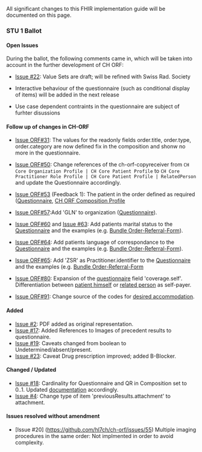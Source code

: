 
All significant changes to this FHIR implementation guide will be documented on this page.   

### STU 1 Ballot

#### Open Issues
During the ballot, the following comments came in, which will be taken into account in the further development of CH ORF:

* [Issue #22](https://github.com/hl7ch/ch-rad-order/issues/22): Value Sets are draft; will be refined with Swiss Rad. Society 

* Interactive behaviour of the questionnaire (such as conditional display of items) will be added in the next release
* Use case dependent contraints in the questionnaire are subject of furhter disussions 

#### Follow up of changes in CH-ORF
* [Issue ORF#31](https://github.com/hl7ch/ch-orf/issues/31): The values for the readonly fields order.title, order.type, order.category are now defined fix in the composition and shonw no more in the questionnaire. 

* [Issue ORF#50](https://github.com/hl7ch/ch-orf/issues/50): Change references of the ch-orf-copyreceiver from `CH Core Organization Profile | CH Core Patient Profile` to `CH Core Practitioner Role Profile | CH Core Patient Profile | RelatedPerson` and update the Questionnaire accordingly.
   
* [Issue ORF#53](https://github.com/hl7ch/ch-orf/issues/53) (Feedback 1): The patient in the order defined as required ([Questionnaire](Questionnaire-order-referral-form.html), [CH ORF Composition Profile](StructureDefinition-ch-orf-composition.html)

* [Issue ORF#57](https://github.com/hl7ch/ch-orf/issues/57):Add 'GLN' to organization ([Questionnaire](Questionnaire-order-referral-form.html)).

* [Issue ORF#60](https://github.com/hl7ch/ch-orf/issues/60) and [Issue #63](https://github.com/hl7ch/ch-orf/issues/63):   Add patients marital status to the [Questionnaire](Questionnaire-order-referral-form.html) and the examples (e.g. [Bundle Order-Referral-Form](Bundle-bundle-order-referral-form.html)).
    
* [Issue ORF#64](https://github.com/hl7ch/ch-orf/issues/64): Add patients language of correspondance to the [Questionnaire](Questionnaire-order-referral-form.html) and the examples (e.g. [Bundle Order-Referral-Form](Bundle-bundle-order-referral-form.html)).
  
* [Issue ORF#65](https://github.com/hl7ch/ch-orf/issues/65): Add 'ZSR' as Practitioner.identifier to the [Questionnaire](Questionnaire-order-referral-form.html) and the examples (e.g. [Bundle Order-Referral-Form](Bundle-bundle-order-referral-form.html)

* [Issue ORF#80](https://github.com/hl7ch/ch-orf/issues/80): Expansion of the [questionnaire](Questionnaire-order-referral-form.html) field 'coverage.self'. Differentiation between [patient himself](Coverage-CoverageSelfPatient.html) or [related person](Coverage-CoverageSelfRelatedPerson.html) as self-payer.

* [Issue ORF#91](https://github.com/hl7ch/ch-orf/issues/91): Change source of the codes for [desired accommodation](ValueSet-ch-orf-vs-desiredaccommodation.html).

#### Added
* [Issue #2](https://github.com/hl7ch/ch-rad-order/issues/2): PDF added as original representation.
* [Issue #17](https://github.com/hl7ch/ch-rad-order/issues/17): Added References to Images of precedent results to questionnaire.
* [Issue #19](https://github.com/hl7ch/ch-rad-order/issues/19): Caveats changed from boolean to Undetermined/absent/present.
* [Issue #23](https://github.com/hl7ch/ch-rad-order/issues/23): Caveat Drug prescription improved; added B-Blocker.

#### Changed / Updated
* [Issue #18](https://github.com/hl7ch/ch-rad-order/issues/18): Cardinality for Questionnaire and QR in Composition set to 0..1. Updated [documentation](http://fhir.ch/ig/ch-rad-order/index.html) accordingly.
* [Issue #4](https://github.com/hl7ch/ch-rad-order/issues/4): Change type of item 'previousResults.attachment' to attachment.

#### Issues resolved without amendment
 * [Issue #20] (https://github.com/hl7ch/ch-orf/issues/55) Multiple imaging procedures in the same order: Not implmented in order to avoid complexity. 
